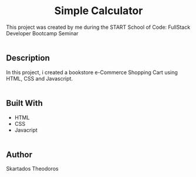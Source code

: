 <h1 align="center">Simple Calculator</h1>
This project was created by me during the START School of Code: FullStack Developer Bootcamp Seminar
<br></br> 

## Description
In this project, i created a bookstore e-Commerce Shopping Cart using HTML, CSS and Javascript.
<br></br>

## Built With 
- HTML
- CSS
- Javacript
<br></br> 

## Author
Skartados Theodoros
